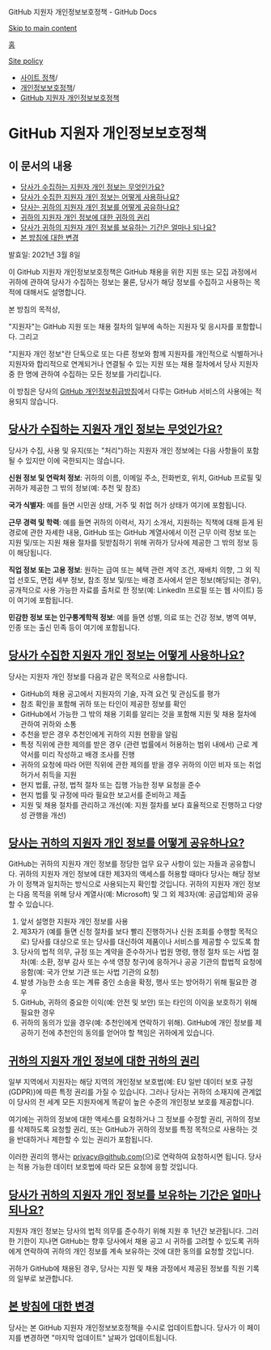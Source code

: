 GitHub 지원자 개인정보보호정책 - GitHub Docs

[Skip to main content](#main-content)

[홈](/ko)

[Site policy](/ko/site-policy)

* [사이트 정책](/ko/site-policy)/
* [개인정보보호정책](/ko/site-policy/privacy-policies)/
* [GitHub 지원자 개인정보보호정책](/ko/site-policy/privacy-policies/github-candidate-privacy-policy)

GitHub 지원자 개인정보보호정책
==========

이 문서의 내용
----------

* [당사가 수집하는 지원자 개인 정보는 무엇인가요?](#what-candidate-personal-information-do-we-collect)
* [당사가 수집한 지원자 개인 정보는 어떻게 사용하나요?](#how-do-we-use-the-candidate-personal-information-we-collect)
* [당사는 귀하의 지원자 개인 정보를 어떻게 공유하나요?](#how-do-we-share-your-candidate-personal-information)
* [귀하의 지원자 개인 정보에 대한 귀하의 권리](#your-rights-to-your-candidate-personal-information)
* [당사가 귀하의 지원자 개인 정보를 보유하는 기간은 얼마나 되나요?](#how-long-do-we-retain-your-candidate-personal-information)
* [본 방침에 대한 변경](#changes-to-this-policy)

발효일: 2021년 3월 8일

이 GitHub 지원자 개인정보보호정책은 GitHub 채용을 위한 지원 또는 모집 과정에서 귀하에 관하여 당사가 수집하는 정보는 물론, 당사가 해당 정보를 수집하고 사용하는 목적에 대해서도 설명합니다.

본 방침의 목적상,

"지원자"는 GitHub 지원 또는 채용 절차의 일부에 속하는 지원자 및 응시자를 포함합니다. 그리고

"지원자 개인 정보"란 단독으로 또는 다른 정보와 함께 지원자를 개인적으로 식별하거나 지원자와 합리적으로 연계되거나 연결될 수 있는 지원 또는 채용 절차에서 당사 지원자 중 한 명에 관하여 수집하는 모든 정보를 가리킵니다.

이 방침은 당사의 [GitHub 개인정보취급방침](/ko/site-policy/privacy-policies/github-privacy-statement)에서 다루는 GitHub 서비스의 사용에는 적용되지 않습니다.

[당사가 수집하는 지원자 개인 정보는 무엇인가요?](#what-candidate-personal-information-do-we-collect)
----------

당사가 수집, 사용 및 유지(또는 "처리")하는 지원자 개인 정보에는 다음 사항들이 포함될 수 있지만 이에 국한되지는 않습니다.

**신원 정보 및 연락처 정보**: 귀하의 이름, 이메일 주소, 전화번호, 위치, GitHub 프로필 및 귀하가 제공한 그 밖의 정보(예: 추천 및 참조)

**국가 식별자**: 예를 들면 시민권 상태, 거주 및 취업 허가 상태가 여기에 포함됩니다.

**근무 경력 및 학력**: 예를 들면 귀하의 이력서, 자기 소개서, 지원하는 직책에 대해 듣게 된 경로에 관한 자세한 내용, GitHub 또는 GitHub 계열사에서 이전 근무 이력 정보 또는 지원 및/또는 지원 채용 절차를 뒷받침하기 위해 귀하가 당사에 제공한 그 밖의 정보 등이 해당됩니다.

**직업 정보 또는 고용 정보**: 원하는 급여 또는 혜택 관련 계약 조건, 재배치 의향, 그 외 직업 선호도, 면접 세부 정보, 참조 정보 및/또는 배경 조사에서 얻은 정보(해당되는 경우), 공개적으로 사용 가능한 자료를 출처로 한 정보(예: LinkedIn 프로필 또는 웹 사이트) 등이 여기에 포함됩니다.

**민감한 정보 또는 인구통계학적 정보**: 예를 들면 성별, 의료 또는 건강 정보, 병역 여부, 인종 또는 출신 민족 등이 여기에 포함됩니다.

[당사가 수집한 지원자 개인 정보는 어떻게 사용하나요?](#how-do-we-use-the-candidate-personal-information-we-collect)
----------

당사는 지원자 개인 정보를 다음과 같은 목적으로 사용합니다.

* GitHub의 채용 공고에서 지원자의 기술, 자격 요건 및 관심도를 평가
* 참조 확인을 포함해 귀하 또는 타인이 제공한 정보를 확인
* GitHub에서 가능한 그 밖의 채용 기회를 알리는 것을 포함해 지원 및 채용 절차에 관하여 귀하와 소통
* 추천을 받은 경우 추천인에게 귀하의 지원 현황을 알림
* 특정 직위에 관한 제의를 받은 경우 (관련 법률에서 허용하는 범위 내에서) 근로 계약서를 미리 작성하고 배경 조사를 진행
* 귀하의 요청에 따라 어떤 직위에 관한 제의를 받을 경우 귀하의 이민 비자 또는 취업 허가서 취득을 지원
* 현지 법률, 규정, 법적 절차 또는 집행 가능한 정부 요청을 준수
* 현지 법률 및 규정에 따라 필요한 보고서를 준비하고 제출
* 지원 및 채용 절차를 관리하고 개선(예: 지원 절차를 보다 효율적으로 진행하고 다양성 관행을 개선)

[당사는 귀하의 지원자 개인 정보를 어떻게 공유하나요?](#how-do-we-share-your-candidate-personal-information)
----------

GitHub는 귀하의 지원자 개인 정보를 정당한 업무 요구 사항이 있는 자들과 공유합니다. 귀하의 지원자 개인 정보에 대한 제3자의 액세스를 허용할 때마다 당사는 해당 정보가 이 정책과 일치하는 방식으로 사용되는지 확인할 것입니다. 귀하의 지원자 개인 정보는 다음 목적을 위해 당사 계열사(예: Microsoft) 및 그 외 제3자(예: 공급업체)와 공유할 수 있습니다.

1. 앞서 설명한 지원자 개인 정보를 사용
2. 제3자가 (예를 들면 신청 절차를 보다 빨리 진행하거나 신원 조회를 수행할 목적으로) 당사를 대상으로 또는 당사를 대신하여 제품이나 서비스를 제공할 수 있도록 함
3. 당사의 법적 의무, 규정 또는 계약을 준수하거나 법원 명령, 행정 절차 또는 사법 절차(예: 소환, 정부 감사 또는 수색 영장 청구)에 응하거나 공공 기관의 합법적 요청에 응함(예: 국가 안보 기관 또는 사법 기관의 요청)
4. 발생 가능한 소송 또는 계류 중인 소송을 확정, 행사 또는 방어하기 위해 필요한 경우
5. GitHub, 귀하의 중요한 이익(예: 안전 및 보안) 또는 타인의 이익을 보호하기 위해 필요한 경우
6. 귀하의 동의가 있을 경우(예: 추천인에게 연락하기 위해). GitHub에 개인 정보를 제공하기 전에 추천인의 동의를 얻어야 할 책임은 귀하에게 있습니다.

[귀하의 지원자 개인 정보에 대한 귀하의 권리](#your-rights-to-your-candidate-personal-information)
----------

일부 지역에서 지원자는 해당 지역의 개인정보 보호법(예: EU 일반 데이터 보호 규정(GDPR))에 따른 특정 권리를 가질 수 있습니다. 그러나 당사는 귀하의 소재지에 관계없이 당사의 전 세계 모든 지원자에게 똑같이 높은 수준의 개인정보 보호를 제공합니다.

여기에는 귀하의 정보에 대한 액세스를 요청하거나 그 정보를 수정할 권리, 귀하의 정보를 삭제하도록 요청할 권리, 또는 GitHub가 귀하의 정보를 특정 목적으로 사용하는 것을 반대하거나 제한할 수 있는 권리가 포함됩니다.

이러한 권리의 행사는 [privacy@github.com](mailto:privacy@github.com)(으)로 연락하여 요청하시면 됩니다. 당사는 적용 가능한 데이터 보호법에 따라 모든 요청에 응할 것입니다.

[당사가 귀하의 지원자 개인 정보를 보유하는 기간은 얼마나 되나요?](#how-long-do-we-retain-your-candidate-personal-information)
----------

지원자 개인 정보는 당사의 법적 의무를 준수하기 위해 지원 후 1년간 보관됩니다. 그러한 기한이 지나면 GitHub는 향후 당사에서 채용 공고 시 귀하를 고려할 수 있도록 귀하에게 연락하여 귀하의 개인 정보를 계속 보유하는 것에 대한 동의를 요청할 것입니다.

귀하가 GitHub에 채용된 경우, 당사는 지원 및 채용 과정에서 제공된 정보를 직원 기록의 일부로 보관합니다.

[본 방침에 대한 변경](#changes-to-this-policy)
----------

당사는 본 GitHub 지원자 개인정보보호정책을 수시로 업데이트합니다. 당사가 이 페이지를 변경하면 "마지막 업데이트" 날짜가 업데이트됩니다.
